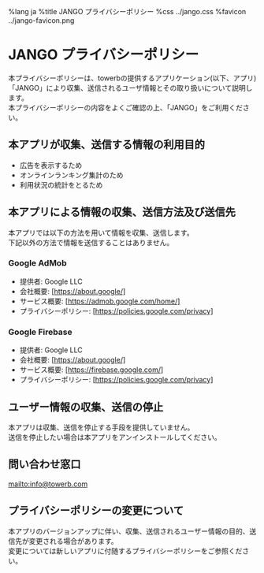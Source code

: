 %lang ja
%title JANGO プライバシーポリシー
%css ../jango.css
%favicon ../jango-favicon.png

# JANGO プライバシーポリシー

本プライバシーポリシーは、towerbの提供するアプリケーション(以下、アプリ)「JANGO」により収集、送信されるユーザ情報とその取り扱いについて説明します。  
本プライバシーポリシーの内容をよくご確認の上、「JANGO」をご利用ください。

## 本アプリが収集、送信する情報の利用目的

* 広告を表示するため
* オンラインランキング集計のため
* 利用状況の統計をとるため

## 本アプリによる情報の収集、送信方法及び送信先

本アプリでは以下の方法を用いて情報を収集、送信します。  
下記以外の方法で情報を送信することはありません。

### Google AdMob

* 提供者: Google LLC
* 会社概要: [https://about.google/]
* サービス概要: [https://admob.google.com/home/]
* プライバシーポリシー: [https://policies.google.com/privacy]

### Google Firebase

* 提供者: Google LLC
* 会社概要: [https://about.google/]
* サービス概要: [https://firebase.google.com/]
* プライバシーポリシー: [https://policies.google.com/privacy]

## ユーザー情報の収集、送信の停止

本アプリは収集、送信を停止する手段を提供していません。  
送信を停止したい場合は本アプリをアンインストールしてください。

## 問い合わせ窓口

[mailto:info@towerb.com](info@towerb.com)

## プライバシーポリシーの変更について

本アプリのバージョンアップに伴い、収集、送信されるユーザー情報の目的、送信先が変更される場合があります。  
変更については新しいアプリに付随するプライバシーポリシーをご参照ください。
